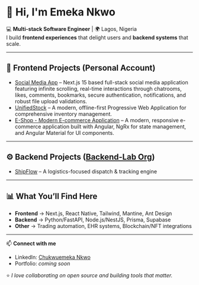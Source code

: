 # 👋 Hi, I'm Emeka Nkwo

💻 **Multi-stack Software Engineer** | 🌍 Lagos, Nigeria  
I build **frontend experiences** that delight users and **backend systems** that scale.  

---

## 🎨 Frontend Projects (Personal Account)
- [Social Media App](https://github.com/EmekaNkwo/Social-App) – Next.js 15 based full-stack social media application featuring infinite scrolling, real-time interactions through chatrooms, likes, comments, bookmarks, secure authentication, notifications, and robust file upload validations.  
- [UnifiedStock](https://github.com/EmekaNkwo/UnifiedStock) – A modern, offline-first Progressive Web Application for comprehensive inventory management.
- [E-Shop - Modern E-commerce Application](https://github.com/EmekaNkwo/E-Shop) – A modern, responsive e-commerce application built with Angular, NgRx for state management, and Angular Material for UI components. 

---

## ⚙️ Backend Projects ([Backend-Lab Org](https://github.com/backend-lab))
- [ShipFlow](https://github.com/haymaykus-be/ShipFlow) – A logistics-focused dispatch & tracking engine

---

## 📊 What You’ll Find Here
- **Frontend** → Next.js, React Native, Tailwind, Mantine, Ant Design  
- **Backend** → Python/FastAPI, Node.js/NestJS, Prisma, Supabase  
- **Other** → Trading automation, EHR systems, Blockchain/NFT integrations  

---

📫 **Connect with me**  
- LinkedIn: [Chukwuemeka Nkwo](https://linkedin.com/in/chukwuemekankwo)  
- Portfolio: _coming soon_  

⭐️ *I love collaborating on open source and building tools that matter.*  
